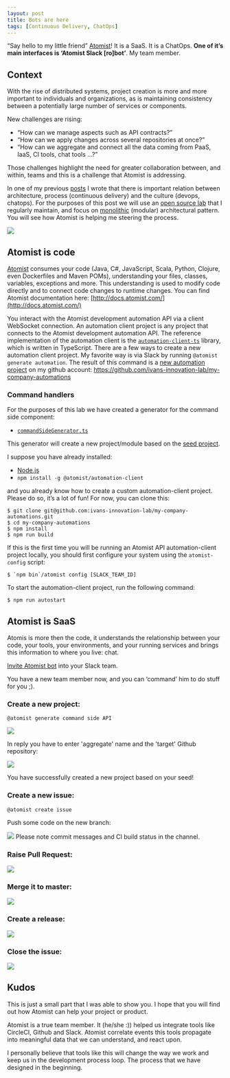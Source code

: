 ```yaml
---
layout: post
title: Bots are here
tags: [Continuous Delivery, ChatOps]
---
```



“Say hello to my little friend” [Atomist](https://www.atomist.com/)! It is a SaaS. It is a ChatOps. **One of it’s main interfaces is ‘Atomist Slack [ro]bot’**. My team member.

## Context

With the rise of distributed systems, project creation is more and more important to individuals and organizations, as is maintaining consistency between a potentially large number of services or components.

New challenges are rising:

 - “How can we manage aspects such as API contracts?” 
 - “How can we apply changes across several repositories at once?”
 - “How can we aggregate and connect all the data coming from PaaS, IaaS, CI tools, chat tools …?”

Those challenges highlight the need for greater collaboration between, and within, teams and this is a challenge that Atomist is addressing.

In one of my previous [posts](http://idugalic.pro/Accelerating-the-digitization/) I wrote that there is important relation between architecture, process (continuous delivery) and the culture (devops, chatops). 
For the purposes of this post we will use an [open source lab](http://lab.idugalic.pro) that I regularly maintain, and focus on [monolithic](https://docs.lab.idugalic.pro/chapter1/monolithic/overview.html) (modular) architectural pattern. You will see how Atomist is helping me steering the process.

![](https://github.com/idugalic/idugalic.github.io/raw/master/img/atomist_1.png)

## Atomist is code

[Atomist](https://www.atomist.com/) consumes your code (Java, C#, JavaScript, Scala, Python, Clojure, even Dockerfiles and Maven POMs), understanding your files, classes, variables, exceptions and more. This understanding is used to modify code directly and to connect code changes to runtime changes. You can find Atomist documentation here: [http://docs.atomist.com/](http://docs.atomist.com/)

You interact with the Atomist development automation API via a client WebSocket connection. An automation client project is any project that connects to the Atomist development automation API. The reference implementation of the automation client is the [`automation-client-ts`](https://github.com/atomist/automation-client-ts) library, which is written in TypeScript. There are a few ways to create a new automation client project. My favorite way is via Slack by running `@atomist generate automation`. The result of this command is a [new automation project](https://github.com/ivans-innovation-lab/my-company-automations) on my github account: https://github.com/ivans-innovation-lab/my-company-automations

### Command handlers

For the purposes of this lab we have created a generator for the command side component:

 - [`commandSideGenerator.ts`](https://github.com/ivans-innovation-lab/my-company-automations/blob/master/src/commands/generator/commandSideGenerator.ts)
 
This generator will create a new project/module based on the [seed project](https://github.com/ivans-innovation-lab/my-company-blog-domain).


I suppose you have already installed:

- [Node.js](https://nodejs.org/)
- `npm install -g @atomist/automation-client`

and you already know how to create a custom automation-client project. Please do so, it’s a lot of fun! For now, you can clone this:

```
$ git clone git@github.com:ivans-innovation-lab/my-company-automations.git
$ cd my-company-automations
$ npm install
$ npm run build
```
If this is the first time you will be running an Atomist API automation-client project
locally, you should first configure your system using the
`atomist-config` script:

```
$ `npm bin`/atomist config [SLACK_TEAM_ID]
```

To start the automation-client project, run the following command:

```
$ npm run autostart
```

## Atomist is SaaS

Atomis is more then the code, it understands the relationship between your code, your tools, your environments, and your running services and brings this information to where you live: chat. 

[Invite Atomist bot](https://atm.st/2wiDlUe) into your Slack team.

You have a new team member now, and you can ‘command’ him to do stuff for you ;).

### Create a new project:

```
@atomist generate command side API 
````
![](https://github.com/idugalic/idugalic.github.io/raw/master/img/atomist_01.png)

In reply you have to enter 'aggregate' name and the 'target' Github repository:

![](https://github.com/idugalic/idugalic.github.io/raw/master/img/atomist_02.png)

You have successfully created a new project based on your seed!

### Create a new issue:

```
@atomist create issue 
````
Push some code on the new branch:

![](https://github.com/idugalic/idugalic.github.io/raw/master/img/atomist_03.png)
Please note commit messages and CI build status in the channel.

### Raise Pull Request:
![](https://github.com/idugalic/idugalic.github.io/raw/master/img/atomist_04.png)

### Merge it to master:
![](https://github.com/idugalic/idugalic.github.io/raw/master/img/atomist_05.png)

### Create a release:
![](https://github.com/idugalic/idugalic.github.io/raw/master/img/atomist_06.png)

### Close the issue:
![](https://github.com/idugalic/idugalic.github.io/raw/master/img/atomist_07.png)


## Kudos

This is just a small part that I was able to show you. I hope that you will find out how Atomist can help your project or product.

Atomist is a true team member. It (he/she :)) helped us integrate tools like CircleCI, Github and Slack. Atomist correlate events this tools propagate into meaningful data that we can understand, and react upon.

I personally believe that tools like this will change the way we work and keep us in the development process loop. The process that we have designed in the beginning.


